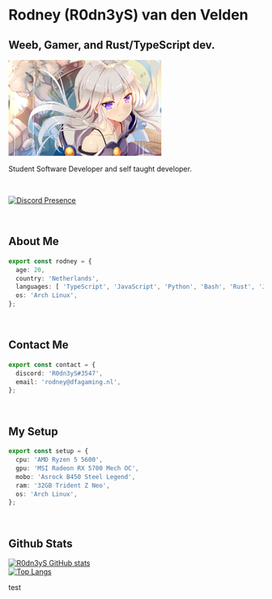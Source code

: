 # Rodney (R0dn3yS) van den Velden

## Weeb, Gamer, and Rust/TypeScript dev.

<img src="./resources/zero.png" width="60%" />

<br>

Student Software Developer and self taught developer.

<br>

[![Discord Presence](https://lanyard.cnrad.dev/api/325254775828512778?borderRadius=15px&bg=002f50)](https://discord.com/users/325254775828512778)

<br>

## About Me 
```typescript
export const rodney = {
  age: 20,
  country: 'Netherlands',
  languages: [ 'TypeScript', 'JavaScript', 'Python', 'Bash', 'Rust', 'Java' ],
  os: 'Arch Linux',
};
```

<br>

## Contact Me
```typescript
export const contact = {
  discord: 'R0dn3yS#3547',
  email: 'rodney@dfagaming.nl',
};
```

<br>

## My Setup
```typescript
export const setup = {
  cpu: 'AMD Ryzen 5 5600',
  gpu: 'MSI Radeon RX 5700 Mech OC',
  mobo: 'Asrock B450 Steel Legend',
  ram: '32GB Trident Z Neo',
  os: 'Arch Linux',
};
```

<br>

## Github Stats
[![R0dn3yS GitHub stats](https://github-readme-stats-git-masterrstaa-rickstaa.vercel.app/api?username=R0dn3yS&count_private=true&show_icons=true&theme=midnight-purple)](https://github.com/R0dn3yS)
<br>
[![Top Langs](https://github-readme-stats-git-masterrstaa-rickstaa.vercel.app/api/top-langs/?username=R0dn3yS&count_private=true&show_icons=true&theme=midnight-purple)](https://github.com/R0dn3yS)

test
